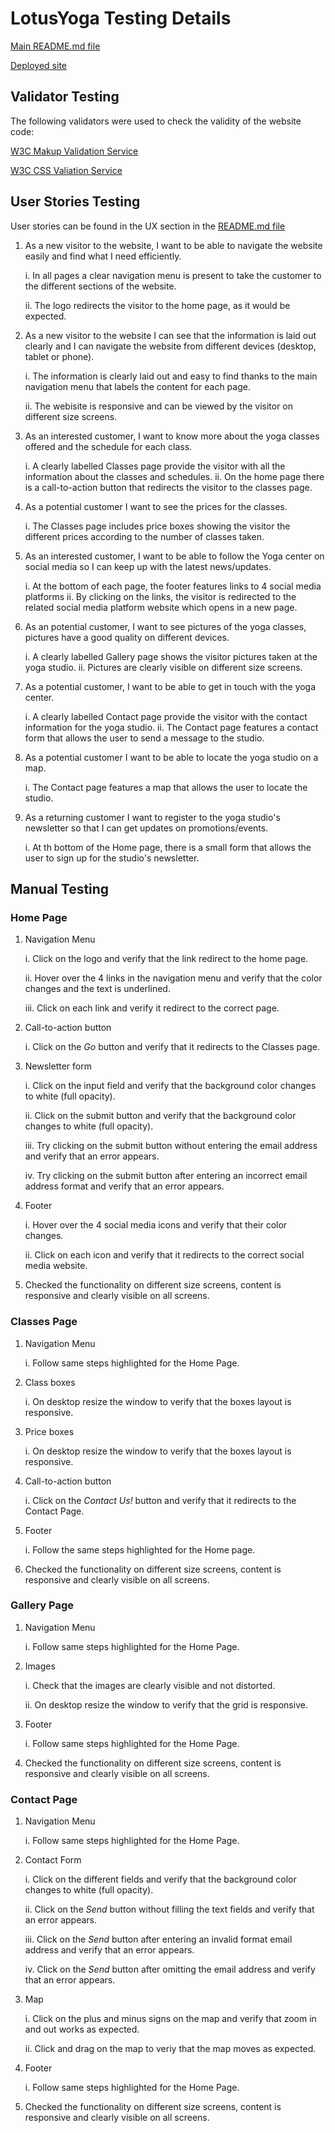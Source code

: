 # LotusYoga Testing Details

[Main README.md file](https://github.com/Paola62010/lotusyoga/blob/master/README.md)

[Deployed site](https://paola62010.github.io/lotusyoga/)

## Validator Testing

The following validators were used to check the validity of the website code:

[W3C Makup Validation Service](https://validator.w3.org/)

[W3C CSS Valiation Service](http://jigsaw.w3.org/css-validator/)

## User Stories Testing 

User stories can be found in the UX section in the [README.md file](https://github.com/Paola62010/lotusyoga/blob/master/README.md)

1. As a new visitor to the website, I want to be able to navigate the website easily and find what I need efficiently.

    i. In all pages a clear navigation menu is present to take the customer to the different sections of the website. 

    ii. The logo redirects the visitor to the home page, as it would be expected. 

2. As a new visitor to the website I can see that the information is laid out clearly and I can navigate the website from different devices (desktop, tablet or phone).

    i. The information is clearly laid out and easy to find thanks to the main navigation menu that labels the content for each page. 

    ii. The webisite is responsive and can be viewed by the visitor on different size screens.


3. As an interested customer, I want to know more about the yoga classes offered and the schedule for each class. 

    i. A clearly labelled Classes page provide the visitor with all the information about the classes and schedules.
    ii. On the home page there is a call-to-action button that redirects the visitor to the classes page. 


4. As a potential customer I want to see the prices for the classes. 

    i. The Classes page includes price boxes showing the visitor the different prices according to the number of classes taken. 

5. As an interested customer, I want to be able to follow the Yoga center on social media so I can keep up with the latest news/updates.

    i. At the bottom of each page, the footer features links to 4 social media platforms
    ii. By clicking on the links, the visitor is redirected to the related social media platform website which opens in a new page. 

6. As an potential customer, I want to see pictures of the yoga classes, pictures have a good quality on different devices.

    i. A clearly labelled Gallery page shows the visitor pictures taken at the yoga studio. 
    ii. Pictures are clearly visible on different size screens. 

7. As a potential customer, I want to be able to get in touch with the yoga center.

    i. A clearly labelled Contact page provide the visitor with the contact information for the yoga studio.
    ii. The Contact page features a contact form that allows the user to send a message to the studio. 

8. As a potential customer I want to be able to locate the yoga studio on a map.

    i. The Contact page features a map that allows the user to locate the studio. 


9. As a returning customer I want to register to the yoga studio's newsletter so that I can get updates on promotions/events.

    i. At th bottom of the Home page, there is a small form that allows the user to sign up for the studio's newsletter.

## Manual Testing 

### Home Page 

1. Navigation Menu

    i. Click on the logo and verify that the link redirect to the home page. 

    ii. Hover over the 4 links in the navigation menu and verify that the color changes and the text is underlined.

    iii. Click on each link and verify it redirect to the correct page. 

2. Call-to-action button

    i. Click on the _Go_ button and verify that it redirects to the Classes page. 

3. Newsletter form

    i. Click on the input field and verify that the background color changes to white (full opacity).

    ii. Click on the submit button and verify that the background color changes to white (full opacity).

    iii. Try clicking on the submit button without entering the email address and verify that an error appears.

    iv. Try clicking on the submit button after entering an incorrect email address format and verify that an error appears. 

4. Footer 

    i. Hover over the 4 social media icons and verify that their color changes.

    ii. Click on each icon and verify that it redirects to the correct social media website.

5. Checked the functionality on different size screens, content is responsive and clearly visible on all screens. 

### Classes Page 

1. Navigation Menu

    i. Follow same steps highlighted for the Home Page. 

2. Class boxes 

    i. On desktop resize the window to verify that the boxes layout is responsive.

3. Price boxes

    i. On desktop resize the window to verify that the boxes layout is responsive.

4. Call-to-action button

    i. Click on the _Contact Us!_ button and verify that it redirects to the Contact Page. 

5. Footer

    i. Follow the same steps highlighted for the Home page. 

6. Checked the functionality on different size screens, content is responsive and clearly visible on all screens.

### Gallery Page 

1. Navigation Menu

    i. Follow same steps highlighted for the Home Page.

2. Images 

    i. Check that the images are clearly visible and not distorted. 

    ii. On desktop resize the window to verify that the grid is responsive. 

3. Footer

    i. Follow same steps highlighted for the Home Page.

4. Checked the functionality on different size screens, content is responsive and clearly visible on all screens.

### Contact Page

1. Navigation Menu

    i. Follow same steps highlighted for the Home Page.

2. Contact Form

    i. Click on the different fields and verify that the background color changes to white (full opacity).

    ii. Click on the _Send_ button without filling the text fields and verify that an error appears. 

    iii. Click on the _Send_ button after entering an invalid format email address and verify that an error appears. 

    iv. Click on the _Send_ button after omitting the email address and verify that an error appears. 

3. Map

    i. Click on the plus and minus signs on the map and verify that zoom in and out works as expected.

    ii. Click and drag on the map to veriy that the map moves as expected. 

4. Footer 

    i. Follow same steps highlighted for the Home Page.

5. Checked the functionality on different size screens, content is responsive and clearly visible on all screens.